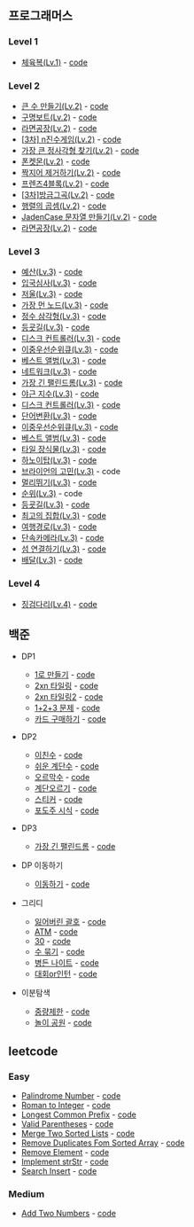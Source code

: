 ## 프로그래머스
### Level 1
- [체육복(Lv.1)](https://programmers.co.kr/learn/courses/30/lessons/42862) - [code](https://github.com/hyozkim/algorithm/blob/master/src/programmers/level1/GymClothes.java)

### Level 2
- [큰 수 만들기(Lv.2)](https://programmers.co.kr/learn/courses/30/lessons/42883) - [code](https://github.com/hyozkim/algorithm/blob/master/src/programmers/level2/MakeGreater.java)
- [구명보트(Lv.2)](https://programmers.co.kr/learn/courses/30/lessons/42885) - [code](https://github.com/hyozkim/algorithm/blob/master/src/programmers/level2/LifeBoat.java)
- [라면공장(Lv.2)](https://programmers.co.kr/learn/courses/30/lessons/42629) - [code](https://github.com/hyozkim/algorithm/blob/master/src/programmers/level2/NoodleFactory.java)
- [[3차] n진수게임(Lv.2)](https://programmers.co.kr/learn/courses/30/lessons/17687) - [code](https://github.com/hyozkim/algorithm/blob/master/src/programmers/level2/NminusGame.java)
- [가장 큰 정사각형 찾기(Lv.2)](https://programmers.co.kr/learn/courses/30/lessons/12905) - [code](https://github.com/hyozkim/algorithm/blob/master/src/programmers/level2/LargeSquare.java)
- [폰켓몬(Lv.2)](https://programmers.co.kr/learn/courses/30/lessons/1845) - [code](https://github.com/hyozkim/algorithm/blob/master/src/programmers/level2/PhoneKetMon.java)
- [짝지어 제거하기(Lv.2)](https://programmers.co.kr/learn/courses/30/lessons/12973) - [code](https://github.com/hyozkim/algorithm/blob/master/src/programmers/level2/RemovePairString.java)
- [프렌즈4블록(Lv.2)](https://programmers.co.kr/learn/courses/30/lessons/17679) - [code](https://github.com/hyozkim/algorithm/blob/master/src/programmers/level2/Friends4Block.java)
- [[3차]방금그곡(Lv.2)](https://programmers.co.kr/learn/courses/30/lessons/17683) - [code](https://github.com/hyozkim/algorithm/blob/master/src/programmers/level2/ThatSong.java)
- [행렬의 곱셈(Lv.2)](https://programmers.co.kr/learn/courses/30/lessons/12949) - [code](https://github.com/hyozkim/algorithm/blob/master/src/programmers/level2/MatrixMultiplication.java)
- [JadenCase 문자열 만들기(Lv.2)](https://programmers.co.kr/learn/courses/30/lessons/12951) - [code](https://github.com/hyozkim/algorithm/blob/master/src/programmers/level2/JadenCase.java)
- [라면공장(Lv.2)](https://programmers.co.kr/learn/courses/30/lessons/42629) - [code](https://github.com/hyozkim/algorithm/blob/master/src/programmers/level2/NoodleFactory.java)

### Level 3
- [예산(Lv.3)](https://programmers.co.kr/learn/courses/30/lessons/43237) - [code](https://github.com/hyozkim/algorithm/blob/master/src/programmers/level3/Budget.java)
- [입국심사(Lv.3)](https://programmers.co.kr/learn/courses/30/lessons/43238) - [code](https://github.com/hyozkim/algorithm/blob/master/src/programmers/level3/Immigration.java)
- [저울(Lv.3)](https://programmers.co.kr/learn/courses/30/lessons/42886) - [code](https://github.com/hyozkim/algorithm/blob/master/src/programmers/level3/Scale.java)
- [가장 먼 노드(Lv.3)](https://programmers.co.kr/learn/courses/30/lessons/49189) - [code](https://github.com/hyozkim/algorithm/blob/master/src/programmers/level3/FarthestNode.java)
- [정수 삼각형(Lv.3)](https://programmers.co.kr/learn/courses/30/lessons/43105) - [code](https://github.com/hyozkim/algorithm/blob/master/src/programmers/level3/IntegerTriangle.java)
- [등굣길(Lv.3)](https://programmers.co.kr/learn/courses/30/lessons/42898) - [code](https://github.com/hyozkim/algorithm/blob/master/src/programmers/level3/WayToSchool.java)
- [디스크 컨트롤러(Lv.3)](https://programmers.co.kr/learn/courses/30/lessons/42627) - [code](https://github.com/hyozkim/algorithm/blob/master/src/programmers/level3/DiskController.java)
- [이중우선순위큐(Lv.3)](https://programmers.co.kr/learn/courses/30/lessons/42628) - [code](https://github.com/hyozkim/algorithm/blob/master/src/programmers/level3/PriorityQueue2.java)
- [베스트 앨범(Lv.3)](https://programmers.co.kr/learn/courses/30/lessons/42579) - [code](https://github.com/hyozkim/algorithm/blob/master/src/programmers/level3/BestAlbum.java)
- [네트워크(Lv.3)](https://programmers.co.kr/learn/courses/30/lessons/43162) - [code](https://github.com/hyozkim/algorithm/blob/master/src/programmers/level3/Network.java)
- [가장 긴 팰린드롬(Lv.3)](https://programmers.co.kr/learn/courses/30/lessons/12904) - [code](https://github.com/hyozkim/algorithm/blob/master/src/programmers/level3/Palindrome.java)
- [야근 지수(Lv.3)](https://programmers.co.kr/learn/courses/30/lessons/12927) - [code](https://github.com/hyozkim/algorithm/blob/master/src/programmers/level3/OvertimeWork.java)
- [디스크 컨트롤러(Lv.3)](https://programmers.co.kr/learn/courses/30/lessons/42627) - [code](https://github.com/hyozkim/algorithm/blob/master/src/programmers/level3/DiskController.java)
- [단어변환(Lv.3)](https://programmers.co.kr/learn/courses/30/lessons/43163) - [code](https://github.com/hyozkim/algorithm/blob/master/src/programmers/level3/WordConvertion.java)
- [이중우선순위큐(Lv.3)](https://programmers.co.kr/learn/courses/30/lessons/42628) - [code](https://github.com/hyozkim/algorithm/blob/master/src/programmers/level3/PriorityQueue2.java)
- [베스트 앨범(Lv.3)](https://programmers.co.kr/learn/courses/30/lessons/42579) - [code](https://github.com/hyozkim/algorithm/blob/master/src/programmers/level3/BestAlbum.java)
- [타일 장식물(Lv.3)](https://programmers.co.kr/learn/courses/30/lessons/43104) - [code](https://github.com/hyozkim/algorithm/blob/master/src/programmers/level3/TileDecoration.java)
- [하노이탑(Lv.3)](https://programmers.co.kr/learn/courses/30/lessons/12946) - [code](https://github.com/hyozkim/algorithm/blob/master/src/programmers/level3/HanoiTop.java)
- [브라이언의 고민(Lv.3)](https://programmers.co.kr/learn/courses/30/lessons/1830) - code
- [멀리뛰기(Lv.3)](https://programmers.co.kr/learn/courses/30/lessons/12914) - [code](https://github.com/hyozkim/algorithm/blob/master/src/programmers/level3/LongJump.java)
- [순위(Lv.3)](https://programmers.co.kr/learn/courses/30/lessons/49191) - code
- [등굣길(Lv.3)](https://programmers.co.kr/learn/courses/30/lessons/42898) - [code](https://github.com/hyozkim/algorithm/blob/master/src/programmers/level3/WayToSchool.java)
- [최고의 집합(Lv.3)](https://programmers.co.kr/learn/courses/30/lessons/12938) - [code](https://github.com/hyozkim/algorithm/blob/master/src/programmers/level3/BestSet.java)
- [여행경로(Lv.3)](https://programmers.co.kr/learn/courses/30/lessons/43164) - [code](https://github.com/hyozkim/algorithm/blob/master/src/programmers/level3/TravelRoute.java)
- [단속카메라(Lv.3)](https://programmers.co.kr/learn/courses/30/lessons/42884) - [code](https://github.com/hyozkim/algorithm/blob/master/src/programmers/level3/SpeedingCamera.java)
- [섬 연결하기(Lv.3)](https://programmers.co.kr/learn/courses/30/lessons/42861) - [code](https://github.com/hyozkim/algorithm/blob/master/src/programmers/level3/IslandConnect.java)
- [배달(Lv.3)](https://programmers.co.kr/learn/courses/30/lessons/12978) - [code](https://github.com/hyozkim/algorithm/blob/master/src/programmers/level3/Delivery.java)

### Level 4
- [징검다리(Lv.4)](https://programmers.co.kr/learn/courses/30/lessons/43236) - [code](https://github.com/hyozkim/algorithm/blob/master/src/programmers/level4/SteppingStone.java)

   
백준
---
- DP1
    - [1로 만들기](https://www.acmicpc.net/problem/1463) - [code](https://github.com/hyozkim/algorithm/blob/master/src/backjoon/dp/Q1463.java)
    - [2xn 타일링](https://www.acmicpc.net/problem/11726) - [code](https://github.com/hyozkim/algorithm/blob/master/src/backjoon/dp/Q11726.java)
    - [2xn 타일링2](https://www.acmicpc.net/problem/11727) - [code](https://github.com/hyozkim/algorithm/blob/master/src/backjoon/dp/Q11727.java)
    - [1+2+3 문제](https://www.acmicpc.net/problem/9095) - [code](https://github.com/hyozkim/algorithm/blob/master/src/backjoon/dp/Q9095.java)
    - [카드 구매하기](https://www.acmicpc.net/problem/11052) - [code](https://github.com/hyozkim/algorithm/blob/master/src/backjoon/dp/Q11052.java)
    
- DP2
    - [이친수](https://www.acmicpc.net/problem/2193) - [code](https://github.com/hyozkim/algorithm/blob/master/src/backjoon/dp/Q2193.java)
    - [쉬운 계단수](https://www.acmicpc.net/problem/10844) - [code](https://github.com/hyozkim/algorithm/blob/master/src/backjoon/dp/Q10844.java)
    - [오르막수](https://www.acmicpc.net/problem/11057) - [code](https://github.com/hyozkim/algorithm/blob/master/src/backjoon/dp/Q11057.java)
    - [계단오르기](https://www.acmicpc.net/problem/2579) - [code](https://github.com/hyozkim/algorithm/blob/master/src/backjoon/dp/Q2579.java)
    - [스티커](https://www.acmicpc.net/problem/9465) - [code](https://github.com/hyozkim/algorithm/blob/master/src/backjoon/dp/Q9465.java)
    - [포도주 시식](https://www.acmicpc.net/problem/2156) - [code](https://github.com/hyozkim/algorithm/blob/master/src/backjoon/dp/Q2156.java)
    
- DP3
    - [가장 긴 팰린드롬](https://www.acmicpc.net/problem/13275) - [code](https://github.com/hyozkim/algorithm/blob/master/src/backjoon/dp/Q13275.java)

- DP 이동하기
    - [이동하기](https://www.acmicpc.net/problem/11048) - [code](https://github.com/hyozkim/algorithm/blob/master/src/backjoon/dp/Q11048.java)
    
- 그리디
    - [잃어버린 괄호](https://www.acmicpc.net/problem/1541) - [code](https://github.com/hyozkim/algorithm/blob/master/src/backjoon/greedy/Q1541.java)
    - [ATM](https://www.acmicpc.net/problem/11399) - [code](https://github.com/hyozkim/algorithm/blob/master/src/backjoon/greedy/Q11399.java)
    - [30](https://www.acmicpc.net/problem/10610) - [code](https://github.com/hyozkim/algorithm/blob/master/src/backjoon/greedy/Q10610.java)
    - [수 묶기](https://www.acmicpc.net/problem/1744) - [code](https://github.com/hyozkim/algorithm/blob/master/src/backjoon/greedy/Q1744.java)
    - [병든 나이트](https://www.acmicpc.net/problem/1783) - [code](https://github.com/hyozkim/algorithm/blob/master/src/backjoon/greedy/Q1783.java)
    - [대회or인턴](https://www.acmicpc.net/problem/2875) - [code](https://github.com/hyozkim/algorithm/blob/master/src/backjoon/greedy/Q2875.java)
    
- 이분탐색
    - [중량제한](https://www.acmicpc.net/problem/1939) - [code](https://github.com/hyozkim/algorithm/blob/master/src/backjoon/binarysearch/Q1939.java)
    - [놀이 공원](https://www.acmicpc.net/problem/1561) - [code](https://github.com/hyozkim/algorithm/blob/master/src/backjoon/binarysearch/Q1561.java)
       
## leetcode
### Easy
- [Palindrome Number](https://leetcode.com/problems/palindrome-number/) - [code](https://github.com/hyozkim/algorithm/blob/master/src/leetcode/easy/leet_9.java)
- [Roman to Integer](https://leetcode.com/problems/roman-to-integer/) - [code](https://github.com/hyozkim/algorithm/blob/master/src/leetcode/easy/leet_13.java)
- [Longest Common Prefix](https://leetcode.com/problems/longest-common-prefix/) - [code](https://github.com/hyozkim/algorithm/blob/master/src/leetcode/easy/leet_14.java)
- [Valid Parentheses](https://leetcode.com/problems/valid-parentheses/) - [code](https://github.com/hyozkim/algorithm/blob/master/src/leetcode/easy/leet_20.java)
- [Merge Two Sorted Lists](https://leetcode.com/problems/merge-two-sorted-lists/) - [code](https://github.com/hyozkim/algorithm/blob/master/src/leetcode/easy/leet_21.java)
- [Remove Duplicates Fom Sorted Array](https://leetcode.com/problems/remove-duplicates-from-sorted-array/) - [code](https://github.com/hyozkim/algorithm/blob/master/src/leetcode/easy/leet_26.java)
- [Remove Element](https://leetcode.com/problems/remove-element/) - [code](https://github.com/hyozkim/algorithm/blob/master/src/leetcode/easy/leet_27.java)
- [Implement strStr](https://leetcode.com/problems/implement-strstr/) - [code](https://github.com/hyozkim/algorithm/blob/master/src/leetcode/easy/leet_28.java)
- [Search Insert](https://leetcode.com/problems/search-insert-position/) - [code](https://github.com/hyozkim/algorithm/blob/master/src/leetcode/easy/leet_35.java)
    
### Medium
- [Add Two Numbers](https://leetcode.com/problems/add-two-numbers/) - [code](https://github.com/hyozkim/algorithm/blob/master/src/leetcode/medium/leet_2.java)
